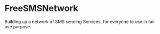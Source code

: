 # FreeSMSNetwork
Building up a network of SMS sending Services, for everyone to use in fair use purpose.

